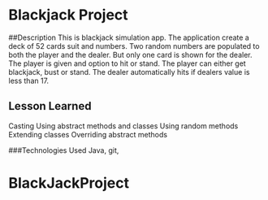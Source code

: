 # Blackjack Project

##Description
This is blackjack simulation app.
The application create a deck of 52 cards suit and numbers. Two random numbers are populated to both the player and the dealer. But only one card is shown for the dealer. The player is given and option to hit or stand. The player can either get blackjack, bust or stand. The dealer automatically hits if dealers value is less than 17.


## Lesson Learned
Casting
Using abstract methods and classes
Using random methods
Extending classes
Overriding abstract methods

###Technologies Used
Java, git,
# BlackJackProject
